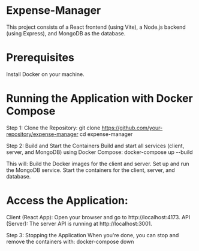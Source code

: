 # Expense-Manager
This project consists of a React frontend (using Vite), a Node.js backend (using Express), and MongoDB as the database.

# Prerequisites
Install Docker on your machine.

# Running the Application with Docker Compose
Step 1: Clone the Repository:
git clone https://github.com/your-repository/expense-manager
cd expense-manager

Step 2: Build and Start the Containers
Build and start all services (client, server, and MongoDB) using Docker Compose:
docker-compose up --build

This will:
Build the Docker images for the client and server.
Set up and run the MongoDB service.
Start the containers for the client, server, and database.

# Access the Application:
Client (React App): Open your browser and go to http://localhost:4173.
API (Server): The server API is running at http://localhost:3001.

Step 3: Stopping the Application
When you're done, you can stop and remove the containers with:
docker-compose down

